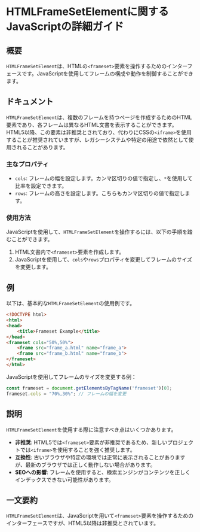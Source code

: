 <!--
Meta Description: # HTMLFrameSetElementに関するJavaScriptの詳細ガイド ## 概要 `HTMLFrameSetElement`は、HTMLの`<frameset>`要素を操作するためのインターフェースです。JavaScriptを使用してフレームの構成や動作を制御することができます。 ##...
Meta Keywords: frameset, htmlframesetelement, html, cols, iframe
-->

# HTMLFrameSetElementに関するJavaScriptの詳細ガイド

## 概要
`HTMLFrameSetElement`は、HTMLの`<frameset>`要素を操作するためのインターフェースです。JavaScriptを使用してフレームの構成や動作を制御することができます。

## ドキュメント
`HTMLFrameSetElement`は、複数のフレームを持つページを作成するためのHTML要素であり、各フレームは異なるHTML文書を表示することができます。HTML5以降、この要素は非推奨とされており、代わりにCSSの`<iframe>`を使用することが推奨されていますが、レガシーシステムや特定の用途で依然として使用されることがあります。

### 主なプロパティ
- `cols`: フレームの幅を設定します。カンマ区切りの値で指定し、`*`を使用して比率を設定できます。
- `rows`: フレームの高さを設定します。こちらもカンマ区切りの値で指定します。

### 使用方法
JavaScriptを使用して、`HTMLFrameSetElement`を操作するには、以下の手順を踏むことができます。

1. HTML文書内で`<frameset>`要素を作成します。
2. JavaScriptを使用して、`cols`や`rows`プロパティを変更してフレームのサイズを変更します。

## 例
以下は、基本的な`HTMLFrameSetElement`の使用例です。

```html
<!DOCTYPE html>
<html>
<head>
    <title>Frameset Example</title>
</head>
<frameset cols="50%,50%">
    <frame src="frame_a.html" name="frame_a">
    <frame src="frame_b.html" name="frame_b">
</frameset>
</html>
```

JavaScriptを使用してフレームのサイズを変更する例：

```javascript
const frameset = document.getElementsByTagName('frameset')[0];
frameset.cols = "70%,30%"; // フレームの幅を変更
```

## 説明
`HTMLFrameSetElement`を使用する際に注意すべき点はいくつかあります。

- **非推奨**: HTML5では`<frameset>`要素が非推奨であるため、新しいプロジェクトでは`<iframe>`を使用することを強く推奨します。
- **互換性**: 古いブラウザや特定の環境では正常に表示されることがありますが、最新のブラウザでは正しく動作しない場合があります。
- **SEOへの影響**: フレームを使用すると、検索エンジンがコンテンツを正しくインデックスできない可能性があります。

## 一文要約
`HTMLFrameSetElement`は、JavaScriptを用いて`<frameset>`要素を操作するためのインターフェースですが、HTML5以降は非推奨とされています。
